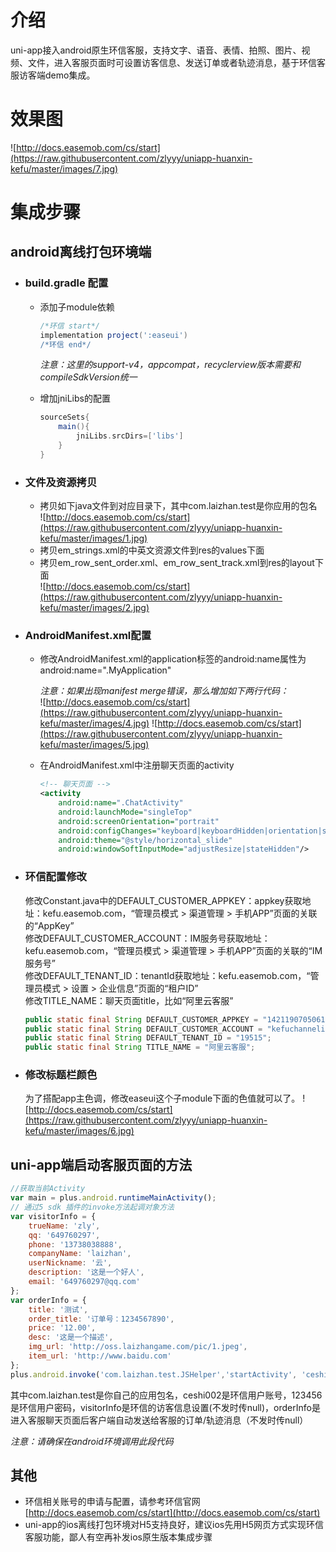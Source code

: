 # 介绍
uni-app接入android原生环信客服，支持文字、语音、表情、拍照、图片、视频、文件，进入客服页面时可设置访客信息、发送订单或者轨迹消息，基于环信客服访客端demo集成。
# 效果图
![http://docs.easemob.com/cs/start](https://raw.githubusercontent.com/zlyyy/uniapp-huanxin-kefu/master/images/7.jpg)
# 集成步骤
## android离线打包环境端
   - ### build.gradle 配置
     - 添加子module依赖 
        ```gradle
        /*环信 start*/
        implementation project(':easeui')
        /*环信 end*/
        ``` 
        *注意：这里的support-v4，appcompat，recyclerview版本需要和compileSdkVersion统一*

     - 增加jniLibs的配置 
        ```gradle
        sourceSets{
            main(){
                jniLibs.srcDirs=['libs']
            }
        }
        ```

   - ### 文件及资源拷贝
     - 拷贝如下java文件到对应目录下，其中com.laizhan.test是你应用的包名  
       ![http://docs.easemob.com/cs/start](https://raw.githubusercontent.com/zlyyy/uniapp-huanxin-kefu/master/images/1.jpg)
     - 拷贝em_strings.xml的中英文资源文件到res的values下面
     - 拷贝em_row_sent_order.xml、em_row_sent_track.xml到res的layout下面  
       ![http://docs.easemob.com/cs/start](https://raw.githubusercontent.com/zlyyy/uniapp-huanxin-kefu/master/images/2.jpg)
   - ### AndroidManifest.xml配置
     - 修改AndroidManifest.xml的application标签的android:name属性为android:name=".MyApplication"   
     
       *注意：如果出现manifest merge错误，那么增加如下两行代码：*  
       ![http://docs.easemob.com/cs/start](https://raw.githubusercontent.com/zlyyy/uniapp-huanxin-kefu/master/images/4.jpg)
       ![http://docs.easemob.com/cs/start](https://raw.githubusercontent.com/zlyyy/uniapp-huanxin-kefu/master/images/5.jpg)
     - 在AndroidManifest.xml中注册聊天页面的activity  
        ```xml
        <!-- 聊天页面 -->
        <activity
            android:name=".ChatActivity"
            android:launchMode="singleTop"
            android:screenOrientation="portrait"
            android:configChanges="keyboard|keyboardHidden|orientation|screenLayout|uiMode|screenSize|smallestScreenSize|navigation"
            android:theme="@style/horizontal_slide"
            android:windowSoftInputMode="adjustResize|stateHidden"/>
        ```
   - ### 环信配置修改 
      修改Constant.java中的DEFAULT_CUSTOMER_APPKEY：appkey获取地址：kefu.easemob.com，“管理员模式 > 渠道管理 > 手机APP”页面的关联的“AppKey”     
      修改DEFAULT_CUSTOMER_ACCOUNT：IM服务号获取地址：kefu.easemob.com，“管理员模式 > 渠道管理 > 手机APP”页面的关联的“IM服务号”   
      修改DEFAULT_TENANT_ID：tenantId获取地址：kefu.easemob.com，“管理员模式 > 设置 > 企业信息”页面的“租户ID”  
      修改TITLE_NAME：聊天页面title，比如“阿里云客服”  
        ```java
        public static final String DEFAULT_CUSTOMER_APPKEY = "1421190705061167#kefuchannelapp19515";
        public static final String DEFAULT_CUSTOMER_ACCOUNT = "kefuchannelimid_128577";
        public static final String DEFAULT_TENANT_ID = "19515";
        public static final String TITLE_NAME = "阿里云客服";
        ```
   - ### 修改标题栏颜色  
      为了搭配app主色调，修改easeui这个子module下面的色值就可以了。
      ![http://docs.easemob.com/cs/start](https://raw.githubusercontent.com/zlyyy/uniapp-huanxin-kefu/master/images/6.jpg)
## uni-app端启动客服页面的方法
```js
//获取当前Activity  
var main = plus.android.runtimeMainActivity();
// 通过5 sdk 插件的invoke方法起调对象方法
var visitorInfo = {
	trueName: 'zly',
	qq: '649760297',
	phone: '13738038888',
	companyName: 'laizhan',
	userNickname: '云',
	description: '这是一个好人',
	email: '649760297@qq.com'	
};
var orderInfo = {
	title: '测试',
	order_title: '订单号：1234567890',
	price: '12.00',
	desc: '这是一个描述',
	img_url: 'http://oss.laizhangame.com/pic/1.jpeg',
	item_url: 'http://www.baidu.com'
};
plus.android.invoke('com.laizhan.test.JSHelper','startActivity', 'ceshi002', '123456', main, JSON.stringify(visitorInfo), JSON.stringify(orderInfo));
```
其中com.laizhan.test是你自己的应用包名，ceshi002是环信用户账号，123456是环信用户密码，visitorInfo是环信的访客信息设置(不发时传null)，orderInfo是进入客服聊天页面后客户端自动发送给客服的订单/轨迹消息（不发时传null）

*注意：请确保在android环境调用此段代码*

## 其他
   - 环信相关账号的申请与配置，请参考环信官网[http://docs.easemob.com/cs/start](http://docs.easemob.com/cs/start)
   - uni-app的ios离线打包环境对H5支持良好，建议ios先用H5网页方式实现环信客服功能，鄙人有空再补发ios原生版本集成步骤
